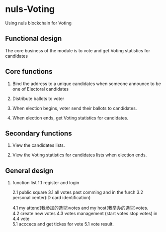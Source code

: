 # nuls-Voting
Using nuls blockchain for  Voting

## Functional design
The core business of the module is to vote and get Voting statistics for candidates

## Core functions

 1. Bind the address to a unique candidates when someone announce to be one of Electoral candidates
 
 2. Distribute ballots to voter
 
 3. When election begins, voter send their ballots to candidates.
 
 4. When election ends, get Voting statistics for candidates.
 
## Secondary functions

 1. View the candidates lists.
 
 2. View the Voting statistics for candidates lists when election ends.
 
## General design
  1. function list
     1.1 register and login
     
     2.1 public square
     3.1 all votes past comming and in the furch
     3.2 personal center(ID card identification)
     
     4.1 my attend(我参加的选举)votes and my host(我举办的选举)votes.     
     4.2 create new votes 
     4.3 votes management  (start votes stop votes) in 
     4.4 vote      
     5.1 acccecs and get tickes for vote
     5.1 vote result.
 

